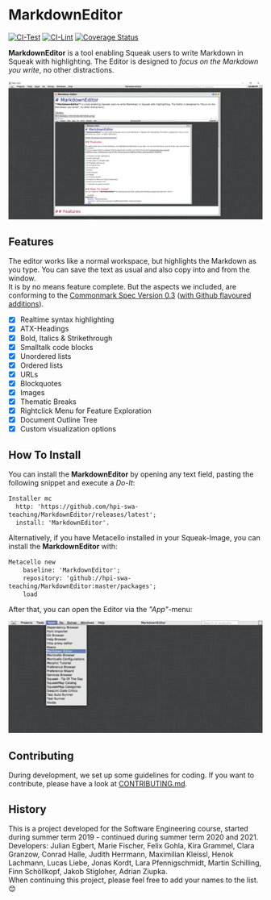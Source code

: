 # MarkdownEditor

[![CI-Test][github_actions_test_badge]][github_actions_url]
[![CI-Lint][github_actions_lint_badge]][github_actions_url]
[![Coverage Status][coveralls_badge]][coveralls_url]

**MarkdownEditor** is a tool enabling Squeak users to write Markdown in Squeak with highlighting. The Editor is designed to *focus on the Markdown you write*, no other distractions.

![Editor Window](screenshots/window.png)

## Features

The editor works like a normal workspace, but highlights the Markdown as you type. You can save the text as usual and also copy into and from the window.  
It is by no means feature complete. But the aspects we included, are conforming to the [Commonmark Spec Version 0.3](https://spec.commonmark.org/0.30/) ([with Github flavoured additions](https://github.github.com/gfm/)). 

- [x] Realtime syntax highlighting
- [x] ATX-Headings
- [x] Bold, Italics & Strikethrough
- [x] Smalltalk code blocks
- [x] Unordered lists
- [x] Ordered lists
- [x] URLs
- [x] Blockquotes
- [x] Images
- [x] Thematic Breaks
- [x] Rightclick Menu for Feature Exploration
- [x] Document Outline Tree
- [x] Custom visualization options

## How To Install

You can install the **MarkdownEditor** by opening any text field, pasting the following snippet and execute a *Do-It*:

```smalltalk
Installer mc
  http: 'https://github.com/hpi-swa-teaching/MarkdownEditor/releases/latest';
  install: 'MarkdownEditor'.
```

Alternatively, if you have Metacello installed in your Squeak-Image, you can install the **MarkdownEditor** with:

```smalltalk
Metacello new
	baseline: 'MarkdownEditor';
	repository: 'github://hpi-swa-teaching/MarkdownEditor:master/packages';
	load
```

After that, you can open the Editor via the *"App"*-menu:

![Opening Markdown Editor](screenshots/how-to-open.png)

## Contributing

During development, we set up some guidelines for coding. If you want to contribute, please have a look at [CONTRIBUTING.md](CONTRIBUTING.md).

## History

This is a project developed for the Software Engineering course, started during summer term 2019 - continued during
summer term 2020 and 2021.  
Developers: Julian Egbert, Marie Fischer, Felix Gohla, Kira Grammel, Clara Granzow, Conrad Halle, Judith Herrmann, Maximilian Kleissl, Henok Lachmann, Lucas Liebe, Jonas Kordt, Lara Pfennigschmidt, Martin Schilling, Finn Schöllkopf, Jakob Stigloher, Adrian Ziupka.  
When continuing this project, please feel free to add your names to the list. 😊

<!-- References -->
[coveralls_badge]: https://coveralls.io/repos/github/hpi-swa-teaching/MarkdownEditor/badge.svg?branch=master
[coveralls_url]: https://coveralls.io/github/hpi-swa-teaching/MarkdownEditor
[github_actions_test_badge]: https://github.com/hpi-swa-teaching/MarkdownEditor/workflows/CI-Test/badge.svg?branch=master
[github_actions_lint_badge]: https://github.com/hpi-swa-teaching/MarkdownEditor/workflows/CI-Lint/badge.svg?branch=master
[github_actions_url]: https://github.com/hpi-swa-teaching/MarkdownEditor/actions
